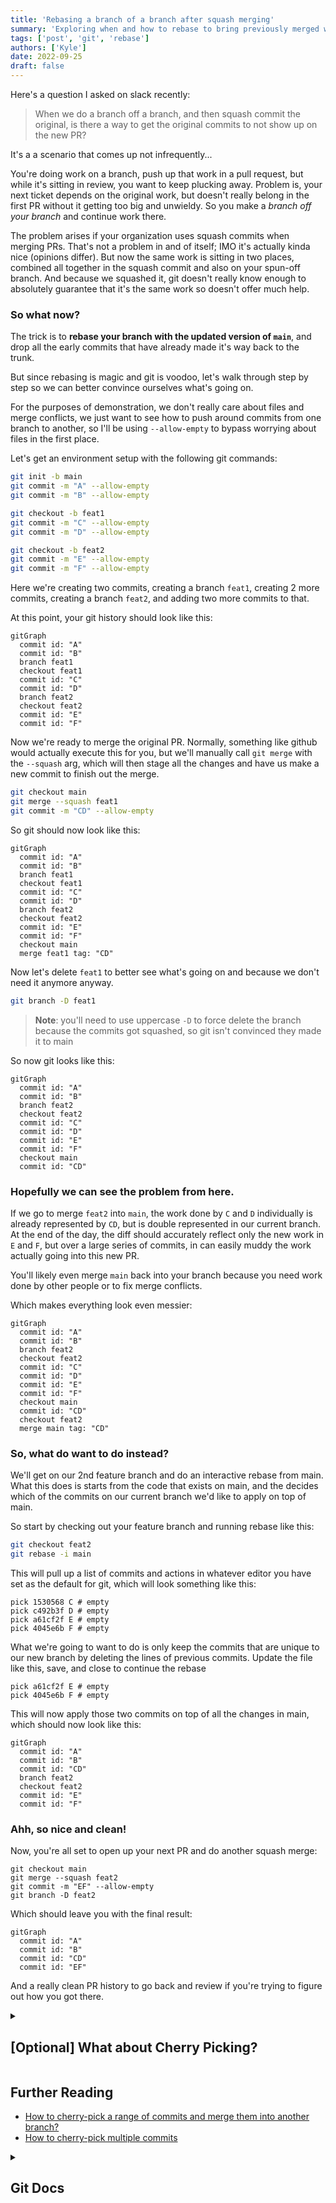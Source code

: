 ```yaml
---
title: 'Rebasing a branch of a branch after squash merging'
summary: 'Exploring when and how to rebase to bring previously merged work back into your current branch to avoid duplicate commits and noisy PRs.'
tags: ['post', 'git', 'rebase']
authors: ['Kyle']
date: 2022-09-25
draft: false
---
```


<!-- # Rebasing a branch of a branch after squash merging -->

Here's a question I asked on slack recently:

> When we do a branch off a branch,
> and then squash commit the original,
> is there a way to get the original commits to not show up on the new PR?

It's a a scenario that comes up not infrequently...

You're doing work on a branch, push up that work in a pull request, but while it's sitting in review, you want to keep plucking away.  Problem is, your next ticket depends on the original work, but doesn't really belong in the first PR without it getting too big and unwieldy.  So you make a *branch off your branch* and continue work there.

The problem arises if your organization uses squash commits when merging PRs.  That's not a problem in and of itself; IMO it's actually kinda nice (opinions differ).  But now the same work is sitting in two places, combined all together in the squash commit and also on your spun-off branch.  And because we squashed it, git doesn't really know enough to absolutely guarantee that it's the same work so doesn't offer much help.

### So what now?

The trick is to **rebase your branch with the updated version of `main`**, and drop all the early commits that have already made it's way back to the trunk.

But since rebasing is magic and git is voodoo, let's walk through step by step so we can better convince ourselves what's going on.

For the purposes of demonstration, we don't really care about files and merge conflicts, we just want to see how to push around commits from one branch to another, so I'll be using `--allow-empty` to bypass worrying about files in the first place.

Let's get an environment setup with the following git commands:


```bash
git init -b main
git commit -m "A" --allow-empty
git commit -m "B" --allow-empty

git checkout -b feat1
git commit -m "C" --allow-empty
git commit -m "D" --allow-empty

git checkout -b feat2
git commit -m "E" --allow-empty
git commit -m "F" --allow-empty
```

Here we're creating two commits, creating a branch `feat1`, creating 2 more commits, creating a branch `feat2`, and adding two more commits to that.

At this point, your git history should look like this:

```mermaid
gitGraph
  commit id: "A"
  commit id: "B"
  branch feat1
  checkout feat1
  commit id: "C"
  commit id: "D"
  branch feat2
  checkout feat2
  commit id: "E"
  commit id: "F"
```

Now we're ready to merge the original PR.  Normally, something like github would actually execute this for you, but we'll manually call `git merge` with the `--squash` arg, which will then stage all the changes and have us make a new commit to finish out the merge.

```bash
git checkout main
git merge --squash feat1
git commit -m "CD" --allow-empty
```

So git should now look like this:

```mermaid
gitGraph
  commit id: "A"
  commit id: "B"
  branch feat1
  checkout feat1
  commit id: "C"
  commit id: "D"
  branch feat2
  checkout feat2
  commit id: "E"
  commit id: "F"
  checkout main
  merge feat1 tag: "CD"
```

Now let's delete `feat1` to better see what's going on and because we don't need it anymore anyway.

```bash
git branch -D feat1
```

> **Note**: you'll need to use uppercase `-D` to force delete the branch because the commits got squashed, so git isn't convinced they made it to main

So now git looks like this:


```mermaid
gitGraph
  commit id: "A"
  commit id: "B"
  branch feat2
  checkout feat2
  commit id: "C"
  commit id: "D"
  commit id: "E"
  commit id: "F"
  checkout main
  commit id: "CD"
```

### Hopefully we can see the problem from here.

If we go to merge `feat2` into `main`, the work done by `C` and `D` individually is already represented by `CD`, but is double represented in our current branch.  At the end of the day, the diff should accurately reflect only the new work in `E` and `F`, but over a large series of commits, in can easily muddy the work actually going into this new PR.

You'll likely even merge `main` back into your branch because you need work done by other people or to fix merge conflicts.

Which makes everything look even messier:


```mermaid
gitGraph
  commit id: "A"
  commit id: "B"
  branch feat2
  checkout feat2
  commit id: "C"
  commit id: "D"
  commit id: "E"
  commit id: "F"
  checkout main
  commit id: "CD"
  checkout feat2
  merge main tag: "CD"
```

### So, what do want to do instead?

We'll get on our 2nd feature branch and do an interactive rebase from main.  What this does is starts from the code that exists on main, and the decides which of the commits on our current branch we'd like to apply on top of main.

So start by checking out your feature branch and running rebase like this:

```bash
git checkout feat2
git rebase -i main
```

This will pull up a list of commits and actions in whatever editor you have set as the default for git, which will look something like this:

```git
pick 1530568 C # empty
pick c492b3f D # empty
pick a61cf2f E # empty
pick 4045e6b F # empty
```

What we're going to want to do is only keep the commits that are unique to our new branch by deleting the lines of previous commits.  Update the file like this, save, and close to continue the rebase

```git
pick a61cf2f E # empty
pick 4045e6b F # empty
```

This will now apply those two commits on top of all the changes in main, which should now look like this:

```mermaid
gitGraph
  commit id: "A"
  commit id: "B"
  commit id: "CD"
  branch feat2
  checkout feat2
  commit id: "E"
  commit id: "F"
```

### Ahh, so nice and clean!

Now, you're all set to open up your next PR and do another squash merge:

```git
git checkout main
git merge --squash feat2
git commit -m "EF" --allow-empty
git branch -D feat2
```

Which should leave you with the final result:

```mermaid
gitGraph
  commit id: "A"
  commit id: "B"
  commit id: "CD"
  commit id: "EF"
```

And a really clean PR history to go back and review if you're trying to figure out how you got there.


<details>
  <summary>

## [Optional] What about Cherry Picking?

  </summary>


Because we're dealing with git here, there are plenty of valid ways to accomplish the same task.  I'll explore how to do this via cherry picking, but don't recommend for reasons discussed at the bottom.

So instead of rebasing off main, we would branch off main, and cherry pick the commits we want to bring over.  Picking up from merging `feat1`, we can run the following to branch off main and cherry pick the commits we want like this:

```bash
git checkout -b feat3 main
git cherry-pick feat2~1^..feat2 --allow-empty
```

Cherry pick allows you to specify a range of commits like this:

* `A..B` to take everything *after* `A` up to `B`
* `A^..B` to take everything *including* `A` up to `B`

There's also a handful of ways to specify a single commit, by sha, by tag, by branch, or by position, so

* `feat2` points to the commit at the HEAD of that branch
* `feat2~1` points to the commit `1` generation back from the HEAD of `feat2`

Ultimately, allowing us to select the last two commits on the branch like this:  `feat2~1^..feat2`

So now git should look like this:

```mermaid
gitGraph
  commit id: "A"
  commit id: "B"
  branch feat2
  checkout feat2
  commit id: "C"
  commit id: "D"
  commit id: "E"
  commit id: "F"
  checkout main
  commit id: "CD"
  branch feat3
  checkout feat3
  commit id: "E "
  commit id: "F "
```

So we could pickup work on `feat3` and get rid of `feat2`

The reason why rebasing is a little nicer for this use case, is because the `-i` interactive mode allows us to pick and choose much more easily which commits in our branch we want to keep, and also eliminates the need to switch to a new branch just to move commits around.


</details>


## Further Reading

* [How to cherry-pick a range of commits and merge them into another branch?](https://stackoverflow.com/q/1994463/1366033)
* [How to cherry-pick multiple commits](https://stackoverflow.com/q/1670970/1366033)

<details>
  <summary>

## Git Docs

  </summary>


* [`git init`](https://git-scm.com/docs/git-init)
* [`git commit`](https://git-scm.com/docs/git-commit)
* [`git checkout`](https://git-scm.com/docs/git-checkout)
* [`git merge`](https://git-scm.com/docs/git-merge)
* [`git branch`](https://git-scm.com/docs/git-branch)
* [`git rebase`](https://git-scm.com/docs/git-rebase)
* [`git cherry-pick`](https://git-scm.com/docs/git-cherry-pick)
* [`git-revisions`](https://git-scm.com/docs/gitrevisions)

</details>
